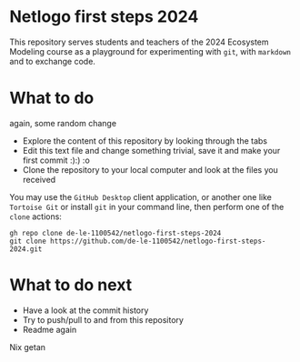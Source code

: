 # Netlogo first steps 2024

This repository serves students and teachers of the 2024 Ecosystem Modeling course as a playground for experimenting with `git`, with `markdown` and to exchange code.

# What to do

again, some random change

* Explore the content of this repository by looking through the tabs
* Edit this text file and change something trivial, save it and make your first commit :):) :o
* Clone the repository to your local computer and look at the files you received

You may use the `GitHub Desktop` client application, or another one like `Tortoise Git` or install `git` in your command line, then perform one of the `clone` actions:

```
gh repo clone de-le-1100542/netlogo-first-steps-2024
git clone https://github.com/de-le-1100542/netlogo-first-steps-2024.git
```
# What to do next

* Have a look at the commit history
* Try to push/pull to and from this repository
* Readme again


Nix getan
